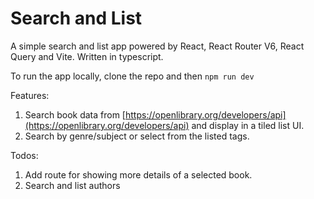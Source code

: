 # Search and List

A simple search and list app powered by React, React Router V6, React Query and Vite.
Written in typescript.

To run the app locally, clone the repo and then
`npm run dev`

Features:

1. Search book data from [https://openlibrary.org/developers/api](https://openlibrary.org/developers/api) and display in a tiled list UI.
2. Search by genre/subject or select from the listed tags.

Todos:

1. Add route for showing more details of a selected book.
2. Search and list authors
